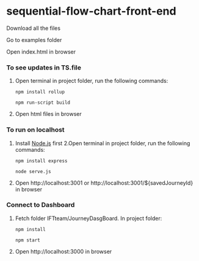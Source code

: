 # sequential-flow-chart-front-end

Download all the files

Go to examples folder

Open index.html in browser

### To see updates in TS.file
   1. Open terminal in project folder, run the following commands:
      ```
      npm install rollup
      ```
      ```
      npm run-script build
      ```
   2. Open html files in browser
 
### To run on localhost
   1. Install <a href="https://nodejs.org/en/">Node.js</a> first
   2.Open terminal in project folder, run the following commands:
      ```
      npm install express
      ```
      ```
      node serve.js
      ```
   2. Open http://localhost:3001 or http://localhost:3001/${savedJourneyId} in browser
   
### Connect to Dashboard
   1. Fetch folder IFTteam/JourneyDasgBoard. In project folder:
      ```
      npm install
      ```
      ```
      npm start
      ```
   2. Open http://localhost:3000 in browser
